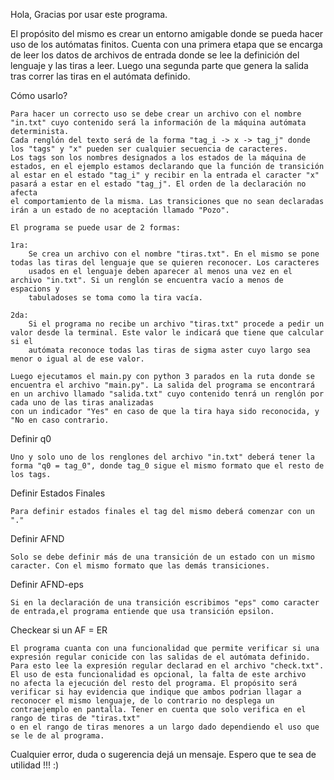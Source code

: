 Hola, Gracias por usar este programa. 

El propósito del mismo es crear un entorno amigable donde se pueda hacer uso de los autómatas finitos.
Cuenta con una primera etapa que se encarga de leer los datos de archivos de entrada donde se lee la 
definición del lenguaje y las tiras a leer. Luego una segunda parte que genera la salida tras correr 
las tiras en el autómata definido.


Cómo usarlo?

	Para hacer un correcto uso se debe crear un archivo con el nombre "in.txt" cuyo contenido será la información de la máquina autómata determinista.
	Cada renglón del texto será de la forma "tag_i -> x -> tag_j" donde los "tags" y "x" pueden ser cualquier secuencia de caracteres.
	Los tags son los nombres designados a los estados de la máquina de estados, en el ejemplo estamos declarando que la función de transición
	al estar en el estado "tag_i" y recibir en la entrada el caracter "x" pasará a estar en el estado "tag_j". El orden de la declaración no afecta
	el comportamiento de la misma. Las transiciones que no sean declaradas irán a un estado de no aceptación llamado "Pozo". 

	El programa se puede usar de 2 formas:
	
	1ra:
		Se crea un archivo con el nombre "tiras.txt". En el mismo se pone todas las tiras del lenguaje que se quieren reconocer. Los caracteres
		usados en el lenguaje deben aparecer al menos una vez en el archivo "in.txt". Si un renglón se encuentra vacío a menos de espacions y 
		tabuladoses se toma como la tira vacía.	

	2da:
		Si el programa no recibe un archivo "tiras.txt" procede a pedir un valor desde la terminal. Este valor le indicará que tiene que calcular si el
		autómata reconoce todas las tiras de sigma aster cuyo largo sea menor o igual al de ese valor.

	Luego ejecutamos el main.py con python 3 parados en la ruta donde se encuentra el archivo "main.py". La salida del programa se encontrará en un archivo llamado "salida.txt" cuyo contenido tenrá un renglón por cada uno de las tiras analizadas
	con un indicador "Yes" en caso de que la tira haya sido reconocida, y "No en caso contrario.

Definir q0

	Uno y solo uno de los renglones del archivo "in.txt" deberá tener la forma "q0 = tag_0", donde tag_0 sigue el mismo formato que el resto de los tags.

Definir Estados Finales

	Para definir estados finales el tag del mismo deberá comenzar con un "."

Definir AFND

	Solo se debe definir más de una transición de un estado con un mismo caracter. Con el mismo formato que las demás transiciones. 

Definir AFND-eps

	Si en la declaración de una transición escribimos "eps" como caracter de entrada,el programa entiende que usa transición epsilon.

Checkear si un AF = ER

	El programa cuanta con una funcionalidad que permite verificar si una expresión regular conicide con las salidas de el autómata definido.
	Para esto lee la expresión regular declarad en el archivo "check.txt". El uso de esta funcionalidad es opcional, la falta de este archivo
	no afecta la ejecución del resto del programa. El propósito será verificar si hay evidencia que indique que ambos podrian llagar a 
	reconocer el mismo lenguaje, de lo contrario no desplega un contraejemplo en pantalla. Tener en cuenta que solo verifica en el rango de tiras de "tiras.txt"
	o en el rango de tiras menores a un largo dado dependiendo el uso que se le de al programa.

Cualquier error, duda o sugerencia dejá un mensaje. Espero que te sea de utilidad !!! :)
